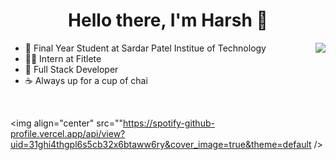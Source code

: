 <p>
  <h1 align="center"><b>Hello there, I'm Harsh 👋</b></h1>
</p>


<img align="right" src="https://github-readme-stats.vercel.app/api?username=TeraSurror&count_private=true&show_icons=true&hide_title=true&hide=stars" />

- 🏫 Final Year Student at Sardar Patel Institue of Technology
- 🏋️‍♂️ Intern at Fitlete
- 🚀 Full Stack Developer
- ☕ Always up for a cup of chai

<br>

<img align="center" src=""https://spotify-github-profile.vercel.app/api/view?uid=31ghi4thgpl6s5cb32x6btaww6ry&cover_image=true&theme=default />

